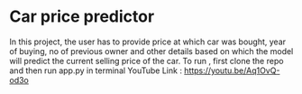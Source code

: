 # Car price predictor
In this project, the user has to provide price at which car was bought, year of buying, no of previous owner and other details based on which the model will predict the current selling price of the car. To run , first clone the repo and then run app.py in terminal 
YouTube Link : https://youtu.be/Aq1OvQ-od3o
